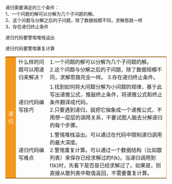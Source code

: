 递归需要满足的三个条件：<br />
1、一个问题的解可以分解为几个子问题的解。<br />
2、这个问题与分解之后的子问题，除了数据规模不同，求解思路一样<br/>
3、存在递归终止条件<br />

递归代码要警惕堆栈溢出

递归代码要警惕重复计算


<table style="width: 100%; border: 1px solid #f4981d;">
  <tr>
    <td width="14" rowspan="3" style="background-color: #f4981d; color: #fff;">递归</td>
    <td>什么样的问题可以用递归来解决？</td>
    <td style="border-color: #f00">
      1.一个问题的解可以分解为几个子问题的解。<br />
      2.这个问题与分解之后的子问题，除了数据规模不同，求解思路完全一样。
      3.存在递归终止条件。
    </td>
  </tr>
  <tr>
    <td>
      递归代码编写技巧 
    </td>
    <td>
      1.找到如何将大问题分解为小问题的规律，基于此写出递推公式，推敲终止条件，将递推公式和终止条件翻译成代码。<br />
      2.只要遇到递归，就把它抽象成一个递推公式，不用想一层层的调用关系，不要试图人脑去分解递归的每个步骤。
    </td>
  </tr>
  <tr>
    <td>
      递归代码编写难点
    </td>
    <td>
      1.警惕堆栈溢出。可以通过在代码中限制递归调用的最大深度。<br />
      2.警惕重复计算。可以通过一个数据结构（比如散列表）来保存已经求解过的f(k)。当递归调用到f(k)时，先看下是否是已经求解过了。如果是，则直接从散列表中取值返回，不需要重复计算。
    </tr>
  </tr>
</table>



